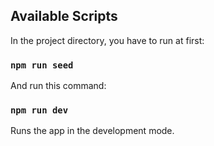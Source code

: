 ## Available Scripts

In the project directory, you have to run at first:

### `npm run seed`

And run this command:

### `npm run dev`

Runs the app in the development mode.